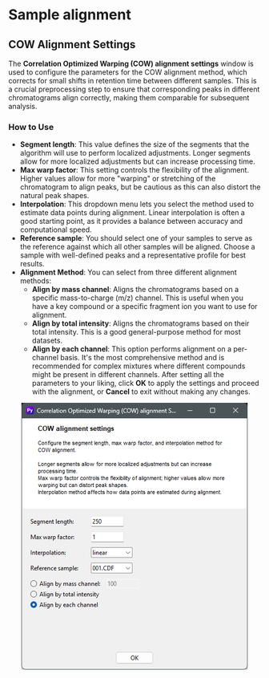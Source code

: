# Sample alignment
## COW Alignment Settings
The **Correlation Optimized Warping (COW) alignment settings** window is used to configure the parameters for the COW alignment method, which corrects for small shifts in retention time between different samples. This is a crucial preprocessing step to ensure that corresponding peaks in different chromatograms align correctly, making them comparable for subsequent analysis.

### How to Use
- **Segment length**: This value defines the size of the segments that the algorithm will use to perform localized adjustments. Longer segments allow for more localized adjustments but can increase processing time.
- **Max warp factor**: This setting controls the flexibility of the alignment. Higher values allow for more "warping" or stretching of the chromatogram to align peaks, but be cautious as this can also distort the natural peak shapes.
- **Interpolation**: This dropdown menu lets you select the method used to estimate data points during alignment. Linear interpolation is often a good starting point, as it provides a balance between accuracy and computational speed.
- **Reference sample**: You should select one of your samples to serve as the reference against which all other samples will be aligned. Choose a sample with well-defined peaks and a representative profile for best results.
- **Alignment Method**: You can select from three different alignment methods:
    - **Align by mass channel**: Aligns the chromatograms based on a specific mass-to-charge (m/z) channel. This is useful when you have a key compound or a specific fragment ion you want to use for alignment.
    - **Align by total intensity**: Aligns the chromatograms based on their total intensity. This is a good general-purpose method for most datasets.
    - **Align by each channel**: This option performs alignment on a per-channel basis. It's the most comprehensive method and is recommended for complex mixtures where different compounds might be present in different channels.
After setting all the parameters to your liking, click **OK** to apply the settings and proceed with the alignment, or **Cancel** to exit without making any changes.

<p align="center">
    <img src="images/image017.png" >
</p>
